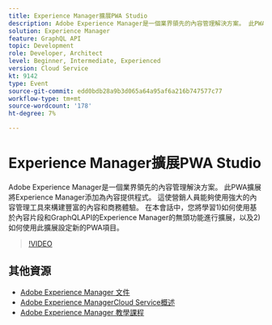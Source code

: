 ```yaml
---
title: Experience Manager擴展PWA Studio
description: Adobe Experience Manager是一個業界領先的內容管理解決方案。 此PWA擴展將Experience Manager添加為內容提供程式。 這使營銷人員能夠使用強大的內容管理工具來構建豐富的內容和商務體驗。 在本會話中，您將學習1)如何使用基於內容片段和GraphQLAPI的Experience Manager的無頭功能進行擴展，以及2)如何使用此擴展設定新的PWA項目。
solution: Experience Manager
feature: GraphQL API
topic: Development
role: Developer, Architect
level: Beginner, Intermediate, Experienced
version: Cloud Service
kt: 9142
type: Event
source-git-commit: edd0bdb28a9b3d065a64a95af6a216b747577c77
workflow-type: tm+mt
source-wordcount: '178'
ht-degree: 7%

---
```


# Experience Manager擴展PWA Studio

Adobe Experience Manager是一個業界領先的內容管理解決方案。 此PWA擴展將Experience Manager添加為內容提供程式。 這使營銷人員能夠使用強大的內容管理工具來構建豐富的內容和商務體驗。 在本會話中，您將學習1)如何使用基於內容片段和GraphQLAPI的Experience Manager的無頭功能進行擴展，以及2)如何使用此擴展設定新的PWA項目。

>[!VIDEO](https://video.tv.adobe.com/v/337581/?quality=12&learn=on&hidetitle=true)

## 其他資源

- [Adobe Experience Manager 文件](https://experienceleague.adobe.com/docs/experience-manager-cloud-service.html)
- [Adobe Experience ManagerCloud Service概述](https://experienceleague.adobe.com/docs/experience-manager-cloud-service/overview/home.html)
- [Adobe Experience Manager 教學課程](https://experienceleague.adobe.com/docs/experience-manager-tutorials.html)
